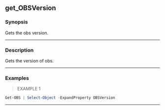 get_OBSVersion
--------------

### Synopsis
Gets the obs version.

---

### Description

Gets the version of obs.

---

### Examples
> EXAMPLE 1

```PowerShell
Get-OBS | Select-Object -ExpandProperty OBSVersion
```

---
